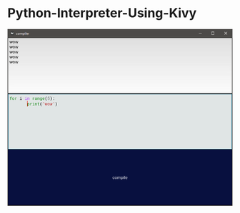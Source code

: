 # Python-Interpreter-Using-Kivy

<img src="https://raw.githubusercontent.com/Rohitw3code/Python-Interpreter-Using-Kivy/master/compilerimage.PNG" />
